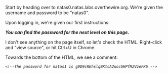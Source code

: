 Start by heading over to natas0.natas.labs.overthewire.org. We're given the username and password to be "natas0".

Upon logging in, we're given our first instructions:

***You can find the password for the next level on this page.***  

I don't see anything on the page itself, so let's check the HTML. Right-click and "view source", or hit Ctrl+U in Chrome. 

Towards the bottom of the HTML, we see a comment:

*`<!--The password for natas1 is g9D9cREhslqBKtcA2uocGHPfMZVzeFK6 -->`*  
